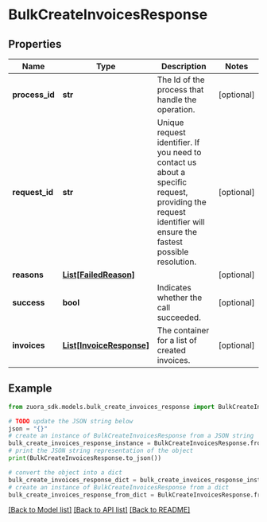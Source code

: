 # BulkCreateInvoicesResponse


## Properties

Name | Type | Description | Notes
------------ | ------------- | ------------- | -------------
**process_id** | **str** | The Id of the process that handle the operation.  | [optional] 
**request_id** | **str** | Unique request identifier. If you need to contact us about a specific request, providing the request identifier will ensure the fastest possible resolution.  | [optional] 
**reasons** | [**List[FailedReason]**](FailedReason.md) |  | [optional] 
**success** | **bool** | Indicates whether the call succeeded.  | [optional] 
**invoices** | [**List[InvoiceResponse]**](InvoiceResponse.md) | The container for a list of created invoices.  | [optional] 

## Example

```python
from zuora_sdk.models.bulk_create_invoices_response import BulkCreateInvoicesResponse

# TODO update the JSON string below
json = "{}"
# create an instance of BulkCreateInvoicesResponse from a JSON string
bulk_create_invoices_response_instance = BulkCreateInvoicesResponse.from_json(json)
# print the JSON string representation of the object
print(BulkCreateInvoicesResponse.to_json())

# convert the object into a dict
bulk_create_invoices_response_dict = bulk_create_invoices_response_instance.to_dict()
# create an instance of BulkCreateInvoicesResponse from a dict
bulk_create_invoices_response_from_dict = BulkCreateInvoicesResponse.from_dict(bulk_create_invoices_response_dict)
```
[[Back to Model list]](../README.md#documentation-for-models) [[Back to API list]](../README.md#documentation-for-api-endpoints) [[Back to README]](../README.md)


